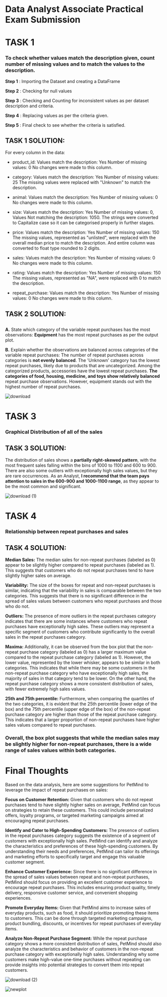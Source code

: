 # Data Analyst Associate Practical Exam Submission

# TASK 1 

### To check whether values match the description given, count number of missing values and to match the values to the description.

**Step 1** : Importing the Dataset and creating a DataFrame

**Step 2** : Checking for null values

**Step 3** : Checking and Counting for inconsistent values as per dataset description and criteria.

**Step 4** : Replacing values as per the criteria given.

**Step 5** : Final check to see whether the criteria is satisfied.

## TASK 1 SOLUTION:

For every column in the data:

- product_id: Values match the description: Yes Number of missing values: 0 No changes were made to this column.

- category: Values match the description: Yes Number of missing values: 25 The missing values were replaced with "Unknown" to match the description.

- animal: Values match the description: Yes Number of missing values: 0 No changes were made to this column.

- size: Values match the description: Yes Number of missing values: 0, Values Not matching the description: 1050. The strings were converted to Capitalize case so it can be categorised properly in further stages. 

- price: Values match the description: Yes Number of missing values: 150 The missing values, represented as "unlisted", were replaced with the overall median price to match the description. And entire column was converted to float type rounded to 2 digits. 

- sales: Values match the description: Yes Number of missing values: 0 No changes were made to this column.

- rating: Values match the description: Yes Number of missing values: 150 The missing values, represented as "NA", were replaced with 0 to match the description.

- repeat_purchase: Values match the description: Yes Number of missing values: 0 No changes were made to this column.


## TASK 2 SOLUTION:
## 
**A.** State which category of the variable repeat purchases has the most observations: **Equipment** has the most repeat purchases as per the output plot. 

**B.** Explain whether the observations are balanced across categories of the variable repeat purchases: The number of repeat purchases across categories is **not evenly balanced**. The 'Unknown' category has the lowest repeat purchases, likely due to products that are uncategorized. Among the categorized products, accessories have the lowest repeat purchases. **The categories of food, housing, medicine, and toys show relatively balanced** repeat purchase observations. However, equipment stands out with the highest number of repeat purchases. 

![download](https://github.com/Ronit11246/DataCampAssociateProject/assets/108767208/ccbfc56c-ad95-4512-b83d-21fb696d6577)


# TASK 3
### Graphical Distribution of all of the sales

## TASK 3 SOLUTION:

The distribution of sales shows a **partially right-skewed pattern**, with the most frequent sales falling within the bins of 1000 to 1100 and 600 to 900. There are also some outliers with exceptionally high sales values, but they are rare occurrences. As an Analyst, **I recommend that the team pays attention to sales in the 600-900 and 1000-1100 range**, as they appear to be the most common and significant. 


![download (1)](https://github.com/Ronit11246/DataCampAssociateProject/assets/108767208/439d447b-6f21-4d8a-84c0-31cff2acf280)


# TASK 4
### Relationship between repeat purchases and sales

## TASK 4 SOLUTION:

**Median Sales:** The median sales for non-repeat purchases (labeled as 0) appear to be slightly higher compared to repeat purchases (labeled as 1). This suggests that customers who do not repeat purchases tend to have slightly higher sales on average.

**Variability:** The size of the boxes for repeat and non-repeat purchases is similar, indicating that the variability in sales is comparable between the two categories. This suggests that there is no significant difference in the spread of sales values between customers who repeat purchases and those who do not.

**Outliers:** The presence of more outliers in the repeat purchases category indicates that there are some instances where customers who repeat purchases have exceptionally high sales. These outliers may represent a specific segment of customers who contribute significantly to the overall sales in the repeat purchases category.

**Maxima:** Additionally, it can be observed from the box plot that the non-repeat purchase category (labeled as 0) has a larger maximum value compared to the repeat purchase category (labeled as 1). However, the lower value, represented by the lower whisker, appears to be similar in both categories. This indicates that while there may be some customers in the non-repeat purchase category who have exceptionally high sales, the majority of sales in that category tend to be lower. On the other hand, the repeat purchase category shows a more consistent distribution of sales, with fewer extremely high sales values.

**25th and 75th percentile:** Furthermore, when comparing the quartiles of the two categories, it is evident that the 25th percentile (lower edge of the box) and the 75th percentile (upper edge of the box) of the non-repeat purchase category are higher than those of the repeat purchase category. This indicates that a larger proportion of non-repeat purchases have higher sales values compared to repeat purchases.

### Overall, the box plot suggests that while the median sales may be slightly higher for non-repeat purchases, there is a wide range of sales values within both categories.


# Final Thoughts

Based on the data analysis, here are some suggestions for PetMind to leverage the impact of repeat purchases on sales:

**Focus on Customer Retention:** Given that customers who do not repeat purchases tend to have slightly higher sales on average, PetMind can focus on strategies to retain these customers. This could include personalized offers, loyalty programs, or targeted marketing campaigns aimed at encouraging repeat purchases.

**Identify and Cater to High-Spending Customers:** The presence of outliers in the repeat purchases category suggests the existence of a segment of customers with exceptionally high sales. PetMind can identify and analyze the characteristics and preferences of these high-spending customers. By understanding their needs and preferences, PetMind can tailor its offerings and marketing efforts to specifically target and engage this valuable customer segment.

**Enhance Customer Experience:** Since there is no significant difference in the spread of sales values between repeat and non-repeat purchases, PetMind should focus on providing an excellent customer experience to encourage repeat purchases. This includes ensuring product quality, timely delivery, responsive customer service, and convenient shopping experiences.

**Promote Everyday Items:** Given that PetMind aims to increase sales of everyday products, such as food, it should prioritize promoting these items to customers. This can be done through targeted marketing campaigns, product bundling, discounts, or incentives for repeat purchases of everyday items.

**Analyze Non-Repeat Purchase Segment:** While the repeat purchase category shows a more consistent distribution of sales, PetMind should also analyze the characteristics and behavior of customers in the non-repeat purchase category with exceptionally high sales. Understanding why some customers make high-value one-time purchases without repeating can provide insights into potential strategies to convert them into repeat customers.


![download (2)](https://github.com/Ronit11246/DataCampAssociateProject/assets/108767208/6547b6d7-89c7-4ea2-8ca8-236aebeab2cc)

![newplot](https://github.com/Ronit11246/DataCampAssociateProject/assets/108767208/735faeb2-425d-4862-b25c-426a82323661)



